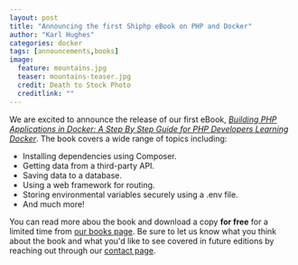 ```yaml
---
layout: post
title: "Announcing the first Shiphp eBook on PHP and Docker"
author: "Karl Hughes"
categories: docker
tags: [announcements,books]
image:
  feature: mountains.jpg
  teaser: mountains-teaser.jpg
  credit: Death to Stock Photo
  creditlink: ""
---
```


We are excited to announce the release of our first eBook, [_Building PHP Applications in Docker: A Step By Step Guide for PHP Developers Learning Docker_](/books#building-php-applications-in-docker). The book covers a wide range of topics including:

- Installing dependencies using Composer.
- Getting data from a third-party API.
- Saving data to a database.
- Using a web framework for routing.
- Storing environmental variables securely using a .env file.
- And much more!

You can read more abou the book and download a copy **for free** for a limited time from [our books page](/books). Be sure to let us know what you think about the book and what you'd like to see covered in future editions by reaching out through our [contact page](/contact). 

